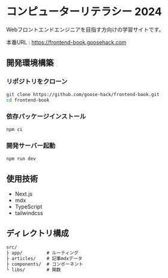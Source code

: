 # コンピューターリテラシー 2024

Webフロントエンドエンジニアを目指す方向けの学習サイトです。

本番URL : https://frontend-book.goosehack.com

## 開発環境構築

### リポジトリをクローン

```bash
git clone https://github.com/goose-hack/frontend-book.git
cd frontend-book
```

### 依存パッケージインストール

```bash
npm ci
```

### 開発サーバー起動

```bash
npm run dev
```

## 使用技術

- Next.js
- mdx
- TypeScript
- tailwindcss

## ディレクトリ構成

```txt
src/
├ app/         # ルーティング
├ articles/    # 記事mdxデータ
├ components/  # コンポーネント
└ libs/        # 関数
```
